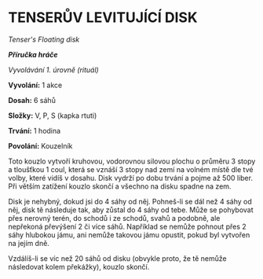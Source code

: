# TENSERŮV LEVITUJÍCÍ DISK

*Tenser's Floating disk*

***Příručka hráče***

*Vyvolávání 1. úrovně (rituál)*

**Vyvolání:** 1 akce

**Dosah:** 6 sáhů

**Složky:** V, P, S (kapka rtuti)

**Trvání:** 1 hodina

**Povolání:** Kouzelník

Toto kouzlo vytvoří kruhovou, vodorovnou silovou plochu o průměru 3 stopy a tloušťkou 1 coul, která se vznáší 3 stopy nad zemí na volném místě dle tvé volby, které vidíš v dosahu. Disk vydrží po dobu trvání a pojme až 500 liber. Při větším zatížení kouzlo skončí a všechno na disku spadne na zem. 

Disk je nehybný, dokud jsi do 4 sáhy od něj. Pohneš-li se dál než 4 sáhy od něj, disk tě následuje tak, aby zůstal do 4 sáhy od tebe. Může se pohybovat přes nerovný terén, do schodů i ze schodů, svahů a podobně, ale nepřekoná převýšení 2 či více sáhů. Například se nemůže pohnout přes 2 sáhy hlubokou jámu, ani nemůže takovou jámu opustit, pokud byl vytvořen na jejím dně. 

Vzdálíš-li se víc než 20 sáhů od disku (obvykle proto, že tě nemůže následovat kolem překážky), kouzlo skončí.

